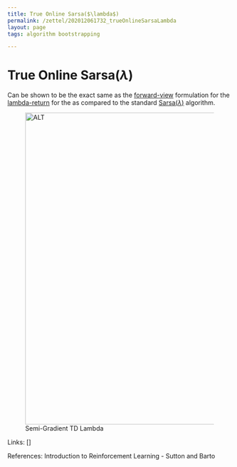 ```yaml
---
title: True Online Sarsa($\lambda$)
permalink: /zettel/202012061732_trueOnlineSarsaLambda
layout: page
tags: algorithm bootstrapping

---
```

# True Online Sarsa($\lambda$)

Can be shown to be the exact same as the [forward-view](202012061733_forwardViewVsBackwardView) 
formulation for the [lambda-return](202012061731_lambdaReturn) for the 
as compared to the standard [Sarsa($\lambda$)](202012061732_sarsaLambda) algorithm.

<figure>
  <img src="/zettel/Images/ReinforcementLearning/TrueOnlineSarsaLambdaQ.png"
     alt="ALT"
     class="centerImage"
     style="width: 700px;" />
  <figcaption> Semi-Gradient TD Lambda </figcaption>     
</figure>


Links: []

References: Introduction to Reinforcement Learning - Sutton and Barto

